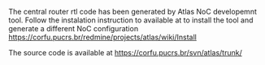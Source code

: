 
The central router rtl code has been generated by Atlas NoC developemnt tool.
Follow the instalation instruction to available at to install the tool and generate a different NoC configuration
https://corfu.pucrs.br/redmine/projects/atlas/wiki/Install

The source code is available at
https://corfu.pucrs.br/svn/atlas/trunk/

